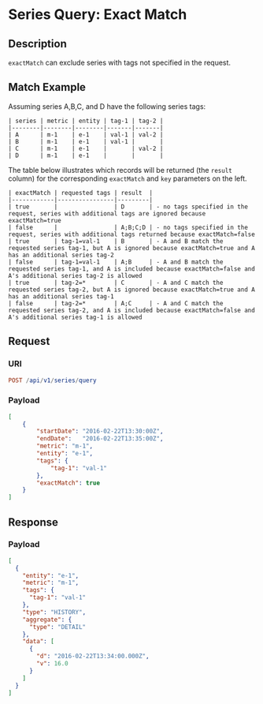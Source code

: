 # Series Query: Exact Match

## Description

`exactMatch` can exclude series with tags not specified in the request.

## Match Example

Assuming series A,B,C, and D have the following series tags:

```ls
| series | metric | entity | tag-1 | tag-2 |
|--------|--------|--------|-------|-------|
| A      | m-1    | e-1    | val-1 | val-2 |
| B      | m-1    | e-1    | val-1 |       |
| C      | m-1    | e-1    |       | val-2 |
| D      | m-1    | e-1    |       |       |
```

The table below illustrates which records will be returned (the `result` column) for the corresponding `exactMatch` and `key` parameters on the left.

```ls
| exactMatch | requested tags | result  |
|------------|----------------|---------|
| true       |                | D       | - no tags specified in the request, series with additional tags are ignored because exactMatch=true
| false      |                | A;B;C;D | - no tags specified in the request, series with additional tags returned because exactMatch=false
| true       | tag-1=val-1    | B       | - A and B match the requested series tag-1, but A is ignored because exactMatch=true and A has an additional series tag-2
| false      | tag-1=val-1    | A;B     | - A and B match the requested series tag-1, and A is included because exactMatch=false and A's additional series tag-2 is allowed
| true       | tag-2=*        | C       | - A and C match the requested series tag-2, but A is ignored because exactMatch=true and A has an additional series tag-1
| false      | tag-2=*        | A;C     | - A and C match the requested series tag-2, and A is included because exactMatch=false and A's additional series tag-1 is allowed
```

## Request

### URI

```elm
POST /api/v1/series/query
```

### Payload

```json
[
    {
        "startDate": "2016-02-22T13:30:00Z",
        "endDate":   "2016-02-22T13:35:00Z",
        "metric": "m-1",
        "entity": "e-1",
        "tags": {
            "tag-1": "val-1"
        },
        "exactMatch": true
    }
]
```

## Response

### Payload

```json
[
  {
    "entity": "e-1",
    "metric": "m-1",
    "tags": {
      "tag-1": "val-1"
    },
    "type": "HISTORY",
    "aggregate": {
      "type": "DETAIL"
    },
    "data": [
      {
        "d": "2016-02-22T13:34:00.000Z",
        "v": 16.0
      }
    ]
  }
]
```
